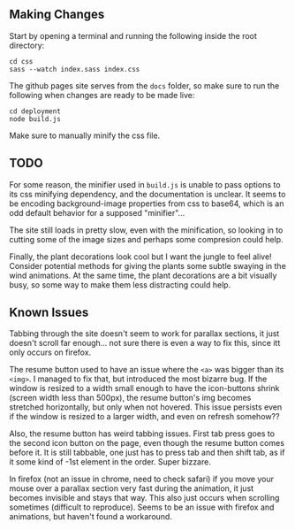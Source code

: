 ## Making Changes
Start by opening a terminal and running the following inside the root directory:
```
cd css
sass --watch index.sass index.css
```

The github pages site serves from the `docs` folder, so make sure to run the following when changes are ready to be made live:
```
cd deployment
node build.js
```

Make sure to manually minify the css file.

## TODO
For some reason, the minifier used in `build.js` is unable to pass options to its css minifying dependency, and the documentation is unclear. It seems to be encoding background-image properties from css to base64, which is an odd default behavior for a supposed "minifier"...

The site still loads in pretty slow, even with the minification, so looking in to cutting some of the image sizes and perhaps some compresion could help.

Finally, the plant decorations look cool but I want the jungle to feel alive! Consider potential methods for giving the plants some subtle swaying in the wind animations. At the same time, the plant decorations are a bit visually busy, so some way to make them less distracting could help.

## Known Issues
Tabbing through the site doesn't seem to work for parallax sections, it just doesn't scroll far enough... not sure there is even a way to fix this, since itt only occurs on firefox.

The resume button used to have an issue where the `<a>` was bigger than its `<img>`. I managed to fix that, but introduced the most bizarre bug. If the window is resized to a width small enough to have the icon-buttons shrink (screen width less than 500px), the resume button's img becomes stretched horizontally, but only when not hovered. This issue persists even if the window is resized to a larger width, and even on refresh somehow??

Also, the resume button has weird tabbing issues. First tab press goes to the second icon button on the page, even though the resume button comes before it. It is still tabbable, one just has to press tab and then shift tab, as if it some kind of -1st element in the order. Super bizzare.

In firefox (not an issue in chrome, need to check safari) if you move your mouse over a parallax section very fast during the animation, it just becomes invisible and stays that way. This also just occurs when scrolling sometimes (difficult to reproduce). Seems to be an issue with firefox and animations, but haven't found a workaround.